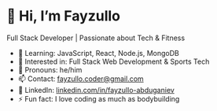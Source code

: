 # 👋 Hi, I’m Fayzullo

Full Stack Developer | Passionate about Tech & Fitness

- 🌱 Learning: JavaScript, React, Node.js, MongoDB  
- 👀 Interested in: Full Stack Web Development & Sports Tech  
- 💬 Pronouns: he/him  
- 📫 Contact: fayzullo.coder@gmail.com  
- 🔗 LinkedIn: [linkedin.com/in/fayzullo-abduganiev](https://linkedin.com/in/fayzullo-abduganiev)  
- ⚡ Fun fact: I love coding as much as bodybuilding
